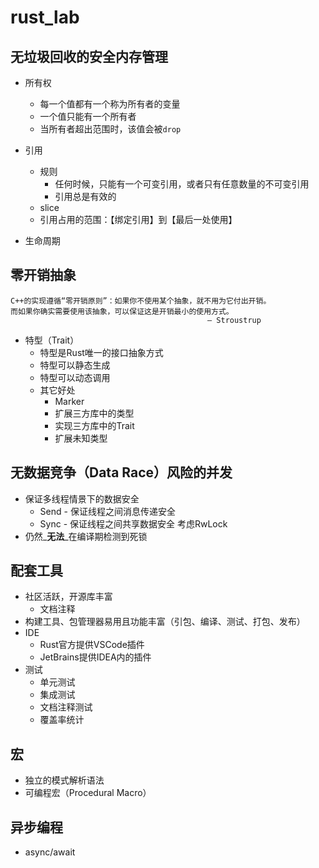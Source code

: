 # rust_lab

## 无垃圾回收的安全内存管理

- 所有权
    - 每一个值都有一个称为所有者的变量
    - 一个值只能有一个所有者
    - 当所有者超出范围时，该值会被`drop`

- 引用
    - 规则
        - 任何时候，只能有一个可变引用，或者只有任意数量的不可变引用
        - 引用总是有效的
    - slice
    - 引用占用的范围：【绑定引用】到【最后一处使用】

- 生命周期

## 零开销抽象

```
C++的实现遵循“零开销原则”：如果你不使用某个抽象，就不用为它付出开销。
而如果你确实需要使用该抽象，可以保证这是开销最小的使用方式。
                                            — Stroustrup
```

- 特型（Trait）
    - 特型是Rust唯一的接口抽象方式
    - 特型可以静态生成
    - 特型可以动态调用
    - 其它好处
        - Marker
        - 扩展三方库中的类型
        - 实现三方库中的Trait
        - 扩展未知类型

## 无数据竞争（Data Race）风险的并发

- 保证多线程情景下的数据安全
    - Send - 保证线程之间消息传递安全
    - Sync - 保证线程之间共享数据安全 考虑RwLock
- 仍然_**无法**_在编译期检测到死锁

## 配套工具

- 社区活跃，开源库丰富
    - 文档注释
- 构建工具、包管理器易用且功能丰富（引包、编译、测试、打包、发布）
- IDE
    - Rust官方提供VSCode插件
    - JetBrains提供IDEA内的插件
- 测试
    - 单元测试
    - 集成测试
    - 文档注释测试
    - 覆盖率统计

## 宏

- 独立的模式解析语法
- 可编程宏（Procedural Macro）

## 异步编程

- async/await
